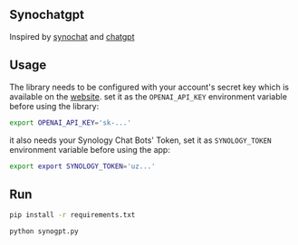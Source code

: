 
## Synochatgpt
Inspired by [synochat](https://github.com/bitcanon/synochat) and [chatgpt](https://chat.openai.com)

## Usage

The library needs to be configured with your account's secret key which is available on the [website](https://platform.openai.com/account/api-keys). set it as the `OPENAI_API_KEY` environment variable before using the library:

```bash
export OPENAI_API_KEY='sk-...'
```

it also needs your Synology Chat Bots' Token, set it as `SYNOLOGY_TOKEN` environment variable before using the app:
```bash
export export SYNOLOGY_TOKEN='uz...'
```

## Run
```bash
pip install -r requirements.txt

python synogpt.py
```
